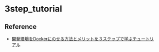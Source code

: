 # 3step_tutorial

## Reference
* [開発環境をDockerにのせる方法とメリットを３ステップで学ぶチュートリアル](https://qiita.com/KeitaMoromizato/items/ae1a57fc62b41b942d71)